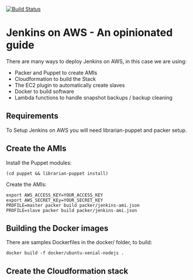 [![Build Status](https://travis-ci.org/yannh/jenkins-on-aws.svg?branch=master)](https://travis-ci.org/yannh/jenkins-on-aws)

# Jenkins on AWS - An opinionated guide

There are many ways to deploy Jenkins on AWS, in this case we are using:
 * Packer and Puppet to create AMIs
 * Cloudformation to build the Stack
 * The EC2 plugin to automatically create slaves
 * Docker to build software
 * Lambda functions to handle snapshot backups / backup cleaning

## Requirements

To Setup Jenkins on AWS you will need librarian-puppet and packer setup.

## Create the AMIs

Install the Puppet modules:

    (cd puppet && librarian-puppet install)

Create the AMIs:

    export AWS_ACCESS_KEY=YOUR_ACCESS_KEY
    export AWS_SECRET_KEy=YOUR_SECRET_KEY
    PROFILE=master packer build packer/jenkins-ami.json
    PROFILE=slave packer build packer/jenkins-ami.json

## Building the Docker images

There are samples Dockerfiles in the docker/ folder, to build:

    docker build -f docker/ubuntu-xenial-nodejs .

## Create the Cloudformation stack
